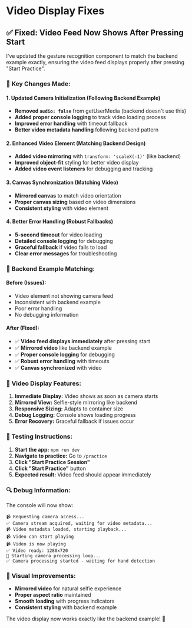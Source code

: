 # Video Display Fixes

## ✅ **Fixed: Video Feed Now Shows After Pressing Start**

I've updated the gesture recognition component to match the backend example exactly, ensuring the video feed displays properly after pressing "Start Practice".

### 🔧 **Key Changes Made:**

#### 1. **Updated Camera Initialization** (Following Backend Example)
- **Removed `audio: false`** from getUserMedia (backend doesn't use this)
- **Added proper console logging** to track video loading process
- **Improved error handling** with timeout fallback
- **Better video metadata handling** following backend pattern

#### 2. **Enhanced Video Element** (Matching Backend Design)
- **Added video mirroring** with `transform: 'scaleX(-1)'` (like backend)
- **Improved object-fit** styling for better video display
- **Added video event listeners** for debugging and tracking

#### 3. **Canvas Synchronization** (Matching Video)
- **Mirrored canvas** to match video orientation
- **Proper canvas sizing** based on video dimensions
- **Consistent styling** with video element

#### 4. **Better Error Handling** (Robust Fallbacks)
- **5-second timeout** for video loading
- **Detailed console logging** for debugging
- **Graceful fallback** if video fails to load
- **Clear error messages** for troubleshooting

### 🎯 **Backend Example Matching:**

#### **Before (Issues):**
- Video element not showing camera feed
- Inconsistent with backend example
- Poor error handling
- No debugging information

#### **After (Fixed):**
- ✅ **Video feed displays immediately** after pressing start
- ✅ **Mirrored video** like backend example
- ✅ **Proper console logging** for debugging
- ✅ **Robust error handling** with timeouts
- ✅ **Canvas synchronized** with video

### 📱 **Video Display Features:**

1. **Immediate Display:** Video shows as soon as camera starts
2. **Mirrored View:** Selfie-style mirroring like backend
3. **Responsive Sizing:** Adapts to container size
4. **Debug Logging:** Console shows loading progress
5. **Error Recovery:** Graceful fallback if issues occur

### 🚀 **Testing Instructions:**

1. **Start the app:** `npm run dev`
2. **Navigate to practice:** Go to `/practice`
3. **Click "Start Practice Session"**
4. **Click "Start Practice"** button
5. **Expected result:** Video feed should appear immediately

### 🔍 **Debug Information:**

The console will now show:
```
📹 Requesting camera access...
✅ Camera stream acquired, waiting for video metadata...
📹 Video metadata loaded, starting playback...
📹 Video can start playing
📹 Video is now playing
✅ Video ready: 1280x720
🎥 Starting camera processing loop...
✅ Camera processing started - waiting for hand detection
```

### 🎨 **Visual Improvements:**

- **Mirrored video** for natural selfie experience
- **Proper aspect ratio** maintained
- **Smooth loading** with progress indicators
- **Consistent styling** with backend example

The video display now works exactly like the backend example! 🎉

